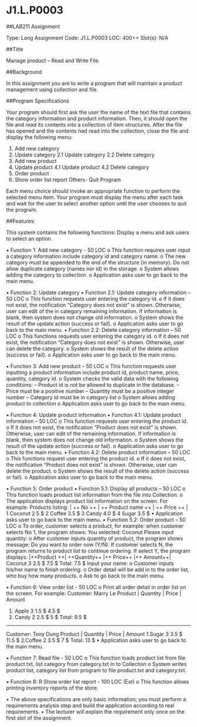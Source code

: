 # J1.L.P0003



##LAB211 Assignment

  Type: Long Assignment
  Code: J1.L.P0003
  LOC: 400++
  Slot(s): N/A

##Title

  Manage product – Read and Write File.

##Background

  In this assignment you are to write a program that will maintain a product management using collection and file.

##Program Specifications

  Your program should first ask the user the name of the text file that contains the category information and
product information. Then, it should open the file and read its contents into a collection of item structures. After the file
has opened and the contents had read into the collection, close the file and display the following menu:

  1. Add new category
  2. Update category
    2.1 Update category
    2.2 Delete category
  3. Add new product
  4. Update product
    4.1 Update product
    4.2 Delete category
  5. Order product
  6. Show order list report
  Others- Quit Program

  Each menu choice should invoke an appropriate function to perform the selected menu item. Your program
must display the menu after each task and wait for the user to select another option until the user chooses to quit the
program.

##Features:

  This system contains the following functions:
  Display a menu and ask users to select an option.

▪ Function 1: Add new category - 50 LOC
  o This function requires user input a category information include category id and category name.
  o The new category must be appended to the end of the structure (in memory). Do not allow duplicate category (names nor id) in the storage.
  o System allows adding the category to collection.
  o Application asks user to go back to the main menu.
  
▪ Function 2: Update category
▪ Function 2.1: Update category information – 50 LOC
  o This function requests user entering the category id.
  o If it does not exist, the notification “Category does not exist” is shown. Otherwise, user can edit of the in category remaining information. If information is blank, then system does not change old information.
  o System shows the result of the update action (success or fail).
  o Application asks user to go back to the main menu.
▪ Function 2.2: Delete category information – 50 LOC
  o This functions requests user entering the category id.
  o If it does not exist, the notification “Category does not exist” is shown. Otherwise, user can delete the category.
  o System shows the result of the delete action (success or fail).
  o Application asks user to go back to the main menu.
  
▪ Function 3: Add new product – 50 LOC
  o This function requests user inputting a product information include product id, product name, price, quantity, category id.
  o System checks the valid data with the following conditions:
    – Product id is not be allowed to duplicate in the database.
    – Price must be a positive number
    – Quantity must be a positive integer number
    – Category id must be in category list
  o System allows adding product to collection
  o Application asks user to go back to the main menu.
  
▪ Function 4: Update product information
▪ Function 4.1: Update product information – 50 LOC
  o This function requests user entering the product id.
  o If it does not exist, the notification “Product does not exist” is shown. Otherwise, user can edit of the remaining information. If information is blank, then system does not change old information.
  o System shows the result of the update action (success or fail).
  o Application asks user to go back to the main menu.
▪ Function 4.2: Delete product information – 50 LOC
  o This functions request user entering the product id.
  o If it does not exist, the notification “Product does not exist” is shown. Otherwise, user can delete the product.
  o System shows the result of the delete action (success or fail).
  o Application asks user to go back to the main menu.
  
▪ Function 5: Order product
▪ Function 5.1: Display all products – 50 LOC
  o This function loads product list information from the file into Collection.
  o The application displays product list information on the screen. For example:
  Products listing:
  | ++ No ++ | ++ Product name ++ | ++ Price ++ |
       1             Coconut           2.5 $
       2             Coffee            3.5 $
       3             Candy             4.0 $
       4             Sugar             3.5 $
▪ Application asks user to go back to the main menu.
▪ Function 5.2: Order product – 50 LOC
  o To order, customer selects a product, for example: when customer selects No 1, the program shows:
  You selected: Coconut
  Please input quantity:
  o After customer inputs quantity of product, the program shows message: Do you want to order now (Y/N). If customer selects N, the program returns to product list to continue ordering. If select Y, the program displays:
  |++Product ++| ++Quantity++ |++ Price++ |++ Amount++|
     Coconut          3           2.5 $        7.5 $
  Total: 7.5 $
  Input your name:
  o Customer inputs his/her name to finish ordering.
  o Order detail will be add in to the order list, who buy how many products.
  o Ask to go back to the main menu.
  
▪ Function 6: View order list - 50 LOC
  o Print all order detail in order list on the screen. For example:
  Customer: Marry Le
  Product | Quantity | Price | Amount
  1. Apple      3      1.5 $    4.5 $
  2. Candy      2      2.5 $     5 $
  Total: 9.5 $
  --------------------------------------------------------
  Customer: Tony Dung
  Product | Quantity | Price | Amount
  1.Sugar      3       3.5 $   11.5 $
  2.Coffee     2       3.5 $    7 $
  Total: 13 $
▪ Application asks user to go back to the main menu.

▪ Function 7: Read file - 50 LOC
  o This function loads product list from file product.txt, list category from category.txt in to Collection
  o System writes product list, category list from program to file product.txt and category.txt.
  
▪ Function 8: R Show order list report - 100 LOC (Ext)
  o This function allows printing inventory reports of the store.
  
• The above specifications are only basic information; you must perform a requirements analysis step and build the application according to real requirements.
• The lecturer will explain the requirement only once on the first slot of the assignment.
